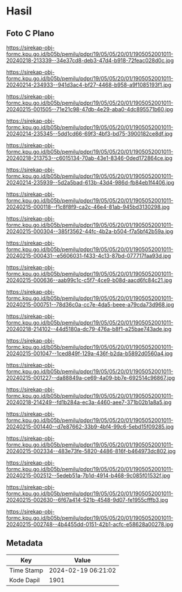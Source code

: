 # Hasil

## Foto C Plano

https://sirekap-obj-formc.kpu.go.id/b05b/pemilu/pdpr/19/05/05/20/01/1905052001011-20240218-213339--34e37cd8-deb3-47d4-b918-72feac028d0c.jpg

https://sirekap-obj-formc.kpu.go.id/b05b/pemilu/pdpr/19/05/05/20/01/1905052001011-20240214-234933--941d3ac4-bf27-4468-b958-a9f1085193f1.jpg

https://sirekap-obj-formc.kpu.go.id/b05b/pemilu/pdpr/19/05/05/20/01/1905052001011-20240215-001505--71e21c98-47db-4e29-aba0-4dc895571b60.jpg

https://sirekap-obj-formc.kpu.go.id/b05b/pemilu/pdpr/19/05/05/20/01/1905052001011-20240214-235345--5dd1cd66-69f3-4bf3-bd75-3900182ce8df.jpg

https://sirekap-obj-formc.kpu.go.id/b05b/pemilu/pdpr/19/05/05/20/01/1905052001011-20240218-213753--c6015134-70ab-43e1-8346-0ded172864ce.jpg

https://sirekap-obj-formc.kpu.go.id/b05b/pemilu/pdpr/19/05/05/20/01/1905052001011-20240214-235939--5d2a5bad-613b-43d4-986d-fb84eb1f4406.jpg

https://sirekap-obj-formc.kpu.go.id/b05b/pemilu/pdpr/19/05/05/20/01/1905052001011-20240215-000118--f1c8f8f9-ca2c-46e4-81ab-945bd3130298.jpg

https://sirekap-obj-formc.kpu.go.id/b05b/pemilu/pdpr/19/05/05/20/01/1905052001011-20240215-000304--385f3562-44fc-4b2a-b504-f7a5bf42b59a.jpg

https://sirekap-obj-formc.kpu.go.id/b05b/pemilu/pdpr/19/05/05/20/01/1905052001011-20240215-000431--e5606031-f433-4c13-87bd-077717faa93d.jpg

https://sirekap-obj-formc.kpu.go.id/b05b/pemilu/pdpr/19/05/05/20/01/1905052001011-20240215-000636--aab99c1c-c5f7-4ce9-b08d-aacd6fc84c21.jpg

https://sirekap-obj-formc.kpu.go.id/b05b/pemilu/pdpr/19/05/05/20/01/1905052001011-20240215-000751--78d36c0a-cc7e-4da5-beee-a79cda73d968.jpg

https://sirekap-obj-formc.kpu.go.id/b05b/pemilu/pdpr/19/05/05/20/01/1905052001011-20240218-214102--44d5180a-dc79-476a-b8f1-a25bae743ade.jpg

https://sirekap-obj-formc.kpu.go.id/b05b/pemilu/pdpr/19/05/05/20/01/1905052001011-20240215-001047--1ced849f-129a-436f-b2da-b5892d0560a4.jpg

https://sirekap-obj-formc.kpu.go.id/b05b/pemilu/pdpr/19/05/05/20/01/1905052001011-20240215-001227--da88849a-ce69-4a09-bb7e-692514c96867.jpg

https://sirekap-obj-formc.kpu.go.id/b05b/pemilu/pdpr/19/05/05/20/01/1905052001011-20240218-214249--fd1b284a-ec3a-4460-aee7-371b02b1a8a5.jpg

https://sirekap-obj-formc.kpu.go.id/b05b/pemilu/pdpr/19/05/05/20/01/1905052001011-20240215-001440--d7e87662-33b9-4bf4-99c6-5ebd15f09285.jpg

https://sirekap-obj-formc.kpu.go.id/b05b/pemilu/pdpr/19/05/05/20/01/1905052001011-20240215-002334--483e73fe-5820-4486-816f-b464973dc802.jpg

https://sirekap-obj-formc.kpu.go.id/b05b/pemilu/pdpr/19/05/05/20/01/1905052001011-20240215-002512--5edeb51a-7b1d-4914-b468-9c085f01532f.jpg

https://sirekap-obj-formc.kpu.go.id/b05b/pemilu/pdpr/19/05/05/20/01/1905052001011-20240215-002630--6f67a414-521b-4548-9d07-fe1955cfffb3.jpg

https://sirekap-obj-formc.kpu.go.id/b05b/pemilu/pdpr/19/05/05/20/01/1905052001011-20240215-002748--4b4455dd-0151-42b1-acfc-e58628a00278.jpg


## Metadata

| Key        | Value               |
| ---------- | ------------------- |
| Time Stamp | 2024-02-19 06:21:02 |
| Kode Dapil | 1901                |



